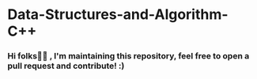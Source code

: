 # Data-Structures-and-Algorithm-C++

### Hi folks🖐🏻 , I'm maintaining this repository, feel free to open a pull request and contribute! :)
